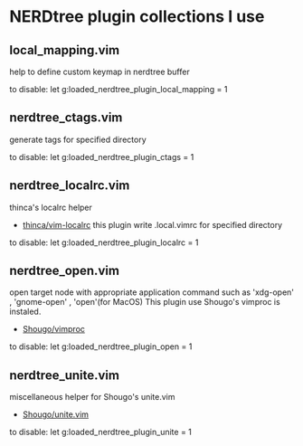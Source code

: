 NERDtree plugin collections I use
==================================
## local_mapping.vim
help to define custom keymap in nerdtree buffer

to disable:
    let g:loaded_nerdtree_plugin_local_mapping = 1

## nerdtree_ctags.vim
generate tags for specified directory

to disable:
    let g:loaded_nerdtree_plugin_ctags = 1

## nerdtree_localrc.vim
thinca's localrc helper
* [thinca/vim-localrc](git://github.com/thinca/vim-localrc.git)
this plugin write .local.vimrc for specified directory

to disable:
    let g:loaded_nerdtree_plugin_localrc = 1

## nerdtree_open.vim
open target node with appropriate application command such as 'xdg-open' , 'gnome-open' , 'open'(for MacOS)
This plugin use Shougo's vimproc is instaled.
* [Shougo/vimproc](https://github.com/Shougo/vimproc.git)

to disable:
    let g:loaded_nerdtree_plugin_open = 1

## nerdtree_unite.vim
miscellaneous helper for Shougo's unite.vim
* [Shougo/unite.vim](https://github.com/Shougo/unite.vim)

to disable:
    let g:loaded_nerdtree_plugin_unite = 1
